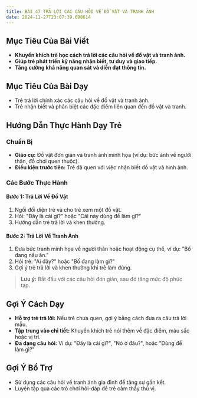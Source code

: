 ```yaml
---
title: BÀI 47 TRẢ LỜI CÁC CÂU HỎI VỀ ĐỒ VẬT VÀ TRANH ẢNH
date: 2024-11-27T23:07:39.698614
---
```


## Mục Tiêu Của Bài Viết
- **Khuyến khích trẻ học cách trả lời các câu hỏi về đồ vật và tranh ảnh.**
- **Giúp trẻ phát triển kỹ năng nhận biết, tư duy và giao tiếp.**
- **Tăng cường khả năng quan sát và diễn đạt thông tin.**

## Mục Tiêu Của Bài Dạy
- Trẻ trả lời chính xác các câu hỏi về đồ vật và tranh ảnh.
- Trẻ nhận biết và phân biệt các đặc điểm liên quan đến đồ vật và tranh.

## Hướng Dẫn Thực Hành Dạy Trẻ

### Chuẩn Bị
- **Giáo cụ:** Đồ vật đơn giản và tranh ảnh minh họa (ví dụ: bức ảnh về người thân, đồ chơi quen thuộc).
- **Điều kiện trước tiên:** Trẻ đã quen với việc nhận biết đồ vật và hình ảnh.

### Các Bước Thực Hành
#### Bước 1: Trả Lời Về Đồ Vật
1. Ngồi đối diện trẻ và cho trẻ xem một đồ vật.
2. Hỏi: "Đây là cái gì?" hoặc "Cái này dùng để làm gì?"
3. Hướng dẫn trẻ trả lời và khen thưởng.

#### Bước 2: Trả Lời Về Tranh Ảnh
1. Đưa bức tranh minh họa về người thân hoặc hoạt động cụ thể, ví dụ: "Bố đang nấu ăn."
2. Hỏi trẻ: "Ai đây?" hoặc "Bố đang làm gì?"
3. Gợi ý trẻ trả lời và khen thưởng khi trẻ làm đúng.

> **Lưu ý:** Bắt đầu với các câu hỏi đơn giản, sau đó tăng mức độ phức tạp.

## Gợi Ý Cách Dạy
- **Hỗ trợ trẻ trả lời:** Nếu trẻ chưa quen, gợi ý bằng cách đưa ra câu trả lời mẫu.
- **Tập trung vào chi tiết:** Khuyến khích trẻ nói thêm về đặc điểm, màu sắc hoặc vị trí.
- **Đa dạng câu hỏi:** Ví dụ: "Đây là cái gì?", "Nó ở đâu?", hoặc "Dùng để làm gì?"

## Gợi Ý Bổ Trợ
- Sử dụng các câu hỏi về tranh ảnh gia đình để tăng sự gắn kết.
- Luyện tập qua các trò chơi hỏi-đáp để trẻ cảm thấy thú vị.
